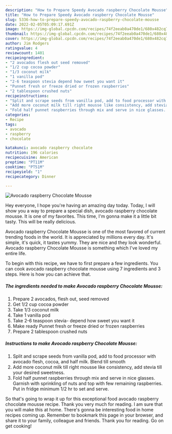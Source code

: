 ```yaml
---
description: "How to Prepare Speedy Avocado raspberry Chocolate Mousse"
title: "How to Prepare Speedy Avocado raspberry Chocolate Mousse"
slug: 5336-how-to-prepare-speedy-avocado-raspberry-chocolate-mousse
date: 2022-02-05T05:09:17.691Z
image: https://img-global.cpcdn.com/recipes/74f2eeab0a470de1/680x482cq70/avocado-raspberry-chocolate-mousse-recipe-main-photo.jpg
thumbnail: https://img-global.cpcdn.com/recipes/74f2eeab0a470de1/680x482cq70/avocado-raspberry-chocolate-mousse-recipe-main-photo.jpg
cover: https://img-global.cpcdn.com/recipes/74f2eeab0a470de1/680x482cq70/avocado-raspberry-chocolate-mousse-recipe-main-photo.jpg
author: Jim Rodgers
ratingvalue: 4
reviewcount: 1401
recipeingredient:
- "2 avocados flesh out seed removed"
- "1/2 cup cocoa powder"
- "1/3 coconut milk"
- "1 vanilla pod"
- "2-6 teaspoon stevia depend how sweet you want it"
- "Punnet fresh or freeze dried or frozen raspberries"
- "2 tablespoon crushed nuts"
recipeinstructions:
- "Split and scrape seeds from vanilla pod, add to food processor with avocado flesh, cocoa, and half milk. Blend till smooth"
- "Add more coconut milk till right mousse like consistency, add stevia till your desired sweetness."
- "Fold half punnet raspberries through mix and serve in nice glasses. Garnish with sprinkling of nuts and top with few remaining raspberries. Put in fridge minimum 1/2 hr to set and serve."
categories:
- Recipe
tags:
- avocado
- raspberry
- chocolate

katakunci: avocado raspberry chocolate 
nutrition: 196 calories
recipecuisine: American
preptime: "PT11M"
cooktime: "PT51M"
recipeyield: "1"
recipecategory: Dinner

---
```



![Avocado raspberry Chocolate Mousse](https://img-global.cpcdn.com/recipes/74f2eeab0a470de1/680x482cq70/avocado-raspberry-chocolate-mousse-recipe-main-photo.jpg)

Hey everyone, I hope you're having an amazing day today. Today, I will show you a way to prepare a special dish, avocado raspberry chocolate mousse. It is one of my favorites. This time, I'm gonna make it a little bit tasty. This will be really delicious.



Avocado raspberry Chocolate Mousse is one of the most favored of current trending foods in the world. It is appreciated by millions every day. It's simple, it's quick, it tastes yummy. They are nice and they look wonderful. Avocado raspberry Chocolate Mousse is something which I've loved my entire life.


To begin with this recipe, we have to first prepare a few ingredients. You can cook avocado raspberry chocolate mousse using 7 ingredients and 3 steps. Here is how you can achieve that.

<!--inarticleads1-->

##### The ingredients needed to make Avocado raspberry Chocolate Mousse:

1. Prepare 2 avocados, flesh out, seed removed
1. Get 1/2 cup cocoa powder
1. Take 1/3 coconut milk
1. Take 1 vanilla pod
1. Take 2-6 teaspoon stevia- depend how sweet you want it
1. Make ready Punnet fresh or freeze dried or frozen raspberries
1. Prepare 2 tablespoon crushed nuts




<!--inarticleads2-->

##### Instructions to make Avocado raspberry Chocolate Mousse:

1. Split and scrape seeds from vanilla pod, add to food processor with avocado flesh, cocoa, and half milk. Blend till smooth
1. Add more coconut milk till right mousse like consistency, add stevia till your desired sweetness.
1. Fold half punnet raspberries through mix and serve in nice glasses. Garnish with sprinkling of nuts and top with few remaining raspberries. Put in fridge minimum 1/2 hr to set and serve.




So that's going to wrap it up for this exceptional food avocado raspberry chocolate mousse recipe. Thank you very much for reading. I am sure that you will make this at home. There's gonna be interesting food in home recipes coming up. Remember to bookmark this page in your browser, and share it to your family, colleague and friends. Thank you for reading. Go on get cooking!
